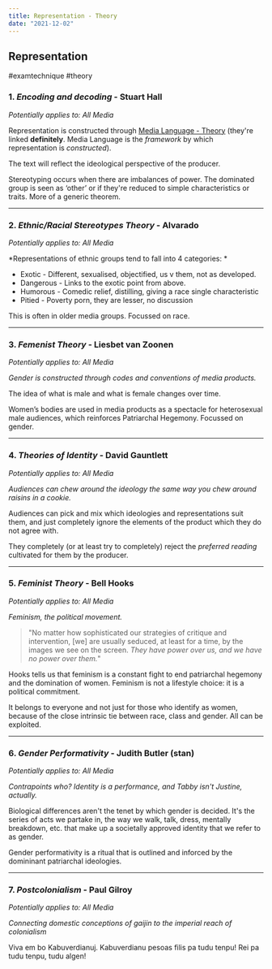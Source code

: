 ```yaml
---
title: Representation - Theory
date: "2021-12-02"
---
```

## Representation
#examtechnique #theory 
### 1. *Encoding and decoding*  - Stuart Hall
*Potentially applies to: All Media*

Representation is constructed through [Media Language - Theory](Media%20Language%20-%20Theory) (they're linked **definitely**. Media Language is the *framework* by which representation is *constructed*). 

The text will reflect the ideological perspective of the producer.

Stereotyping occurs when there are imbalances of power. The dominated group is seen as ‘other’ or if they're reduced to simple characteristics or traits. More of a generic theorem.

***

### 2. *Ethnic/Racial Stereotypes Theory* - Alvarado 
*Potentially applies to: All Media*

*Representations of ethnic groups tend to fall into 4 categories: *
- Exotic  - Different, sexualised, objectified, us v them, not as developed.
- Dangerous - Links to the exotic point from above.
- Humorous - Comedic relief, distilling, giving a race single characteristic
- Pitied - Poverty porn, they are lesser, no discussion

This is often in older media groups. Focussed on race.

***

### 3. *Femenist Theory* - Liesbet van Zoonen
*Potentially applies to: All Media*

*Gender is constructed through codes and conventions of media products.*

The idea of what is male and what is female changes over time. 

Women’s bodies are used in media products as a spectacle for heterosexual male audiences, which reinforces Patriarchal Hegemony. Focussed on gender.

***

### 4. *Theories of Identity* - David Gauntlett
*Potentially applies to: All Media*

*Audiences can chew around the ideology the same way you chew around raisins in a cookie.*

Audiences can pick and mix which ideologies and representations suit them, and just completely ignore the elements of the product which they do not agree with. 

They completely (or at least try to completely) reject the *preferred reading* cultivated for them by the producer.

***

### 5. *Feminist Theory* - Bell Hooks
*Potentially applies to: All Media*

*Feminism, the political movement.*

> "No matter how sophisticated our strategies of critique and intervention, \[we\] are usually seduced, at least for a time, by the images we see on the screen. *They have power over us, and we have no power over them.*"

Hooks tells us that feminism is a constant fight to end patriarchal hegemony and the domination of women. Feminism is not a lifestyle choice: it is a political commitment. 

It belongs to everyone and not just for those who identify as women, because of the close intrinsic tie between race, class and gender. All can be exploited.

***

### 6. *Gender Performativity* - Judith Butler (stan)
*Potentially applies to: All Media*

*Contrapoints who? Identity is a performance, and Tabby isn't Justine, actually.*

Biological differences aren't the tenet by which gender is decided. It's the series of acts we partake in, the way we walk, talk, dress, mentally breakdown, etc. that make up a societally approved identity that we refer to as gender.

Gender performativity is a ritual that is outlined and inforced by the domininant patriarchal ideologies.

***

### 7. *Postcolonialism* - Paul Gilroy
*Potentially applies to: All Media*

*Connecting domestic conceptions of gaijin to the imperial reach of colonialism*

Viva em bo Kabuverdianuj. Kabuverdianu pesoas filis pa tudu tenpu! Rei pa tudu tenpu, tudu algen!
